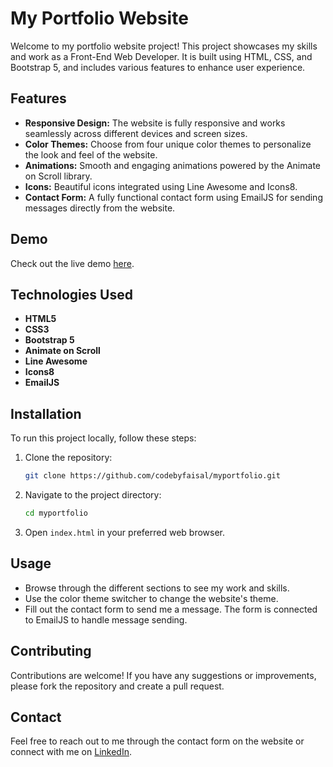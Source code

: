# My Portfolio Website
Welcome to my portfolio website project! This project showcases my skills and work as a Front-End Web Developer. It is built using HTML, CSS, and Bootstrap 5, and includes various features to enhance user experience.

## Features
- **Responsive Design:** The website is fully responsive and works seamlessly across different devices and screen sizes.
- **Color Themes:** Choose from four unique color themes to personalize the look and feel of the website.
- **Animations:** Smooth and engaging animations powered by the Animate on Scroll library.
- **Icons:** Beautiful icons integrated using Line Awesome and Icons8.
- **Contact Form:** A fully functional contact form using EmailJS for sending messages directly from the website.

## Demo
Check out the live demo [here](https://codebyfaisal.netlify.app/).

## Technologies Used
- **HTML5**
- **CSS3**
- **Bootstrap 5**
- **Animate on Scroll**
- **Line Awesome**
- **Icons8**
- **EmailJS**

## Installation
To run this project locally, follow these steps:

1. Clone the repository:
    ```bash
    git clone https://github.com/codebyfaisal/myportfolio.git
    ```
2. Navigate to the project directory:
    ```bash
    cd myportfolio
    ```
3. Open `index.html` in your preferred web browser.

## Usage
- Browse through the different sections to see my work and skills.
- Use the color theme switcher to change the website's theme.
- Fill out the contact form to send me a message. The form is connected to EmailJS to handle message sending.

## Contributing
Contributions are welcome! If you have any suggestions or improvements, please fork the repository and create a pull request.

## Contact
Feel free to reach out to me through the contact form on the website or connect with me on [LinkedIn](https://www.linkedin.com/in/codebyfaisal/).